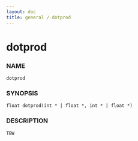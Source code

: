 ```yaml
---
layout: doc
title: general / dotprod
---
```

# dotprod

### NAME

    dotprod

### SYNOPSIS

    float dotprod(int * | float *, int * | float *)

### DESCRIPTION

    TBW

